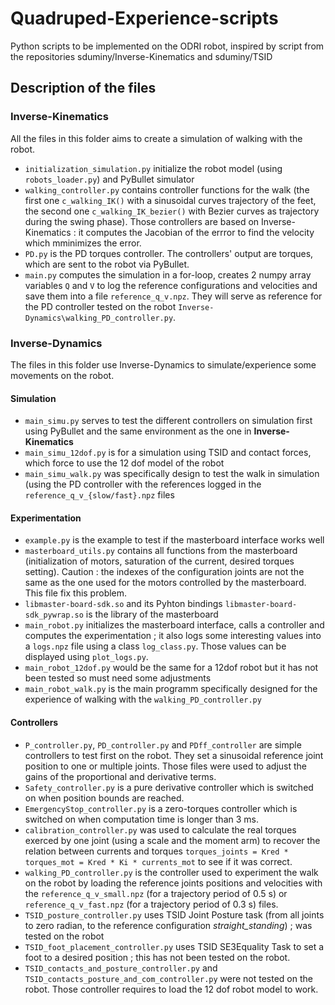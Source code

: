 # Quadruped-Experience-scripts
Python scripts to be implemented on the ODRI robot, inspired by script from the repositories sduminy/Inverse-Kinematics and sduminy/TSID

## Description of the files
### Inverse-Kinematics
All the files in this folder aims to create a simulation of walking with the robot.
- `initialization_simulation.py` initialize the robot model (using `robots_loader.py`) and PyBullet simulator
- `walking_controller.py` contains controller functions for the walk (the first one `c_walking_IK()` with a sinusoidal curves trajectory of the feet, the second one `c_walking_IK_bezier()` with Bezier curves as trajectory during the swing phase). Those controllers are based on Inverse-Kinematics : it computes the Jacobian of the errror to find the velocity which mminimizes the error. 
- `PD.py` is the PD torques controller. The controllers' output are torques, which are sent to the robot via PyBullet.
- `main.py` computes the simulation in a for-loop, creates 2 numpy array variables `Q` and `V` to log the reference configurations and velocities and save them into a file `reference_q_v.npz`. They will serve as reference for the PD controller tested on the robot `Inverse-Dynamics\walking_PD_controller.py`.

### Inverse-Dynamics
The files in this folder use Inverse-Dynamics to simulate/experience some movements on the robot.
#### Simulation
- `main_simu.py` serves to test the different controllers on simulation first using PyBullet and the same environment as the one in **Inverse-Kinematics** 
- `main_simu_12dof.py` is for a simulation using TSID and contact forces, which force to use the 12 dof model of the robot
- `main_simu_walk.py` was specifically design to test the walk in simulation (using the PD controller with the references logged in the `reference_q_v_{slow/fast}.npz` files 
#### Experimentation
- `example.py` is the example to test if the masterboard interface works well
- `masterboard_utils.py` contains all functions from the masterboard (initialization of motors, saturation of the current, desired torques setting). Caution : the indexes of the configuration joints are not the same as the one used for the motors controlled by the masterboard. This file fix this problem.
- `libmaster-board-sdk.so` and its Pyhton bindings `libmaster-board-sdk_pywrap.so` is the library of the masterboard
- `main_robot.py` initializes the masterboard interface, calls a controller and computes the experimentation ; it also logs some interesting values into a `logs.npz` file using a class `log_class.py`. Those values can be displayed using `plot_logs.py`.
- `main_robot_12dof.py` would be the same for a 12dof robot but it has not been tested so must need some adjustments
- `main_robot_walk.py` is the main programm specifically designed for the experience of walking with the `walking_PD_controller.py`
#### Controllers
- `P_controller.py`, `PD_controller.py` and `PDff_controller` are simple controllers to test first on the robot. They set a sinusoidal reference joint position to one or multiple joints. Those files were used to adjust the gains of the proportional and derivative terms.
- `Safety_controller.py` is a pure derivative controller which is switched on when position bounds are reached.
- `EmergencyStop_controller.py` is a zero-torques controller which is switched on when computation time is longer than 3 ms.
- `calibration_controller.py` was used to calculate the real torques exerced by one joint (using a scale and the moment arm) to recover the relation between currents and torques `torques_joints = Kred * torques_mot = Kred * Ki * currents_mot` to see if it was correct.
- `walking_PD_controller.py` is the controller used to experiment the walk on the robot by loading the reference joints positions and velocities with the `reference_q_v_small.npz` (for a trajectory period of 0.5 s) or `reference_q_v_fast.npz` (for a trajectory period of 0.3 s) files.
- `TSID_posture_controller.py` uses TSID Joint Posture task (from all joints to zero radian, to the reference configuration *straight_standing*) ; was tested on the robot
- `TSID_foot_placement_controller.py` uses TSID SE3Equality Task to set a foot to a desired position ; this has not been tested on the robot.
- `TSID_contacts_and_posture_controller.py` and `TSID_contacts_posture_and_com_controller.py` were not tested on the robot. Those controller requires to load the 12 dof robot model to work.	
